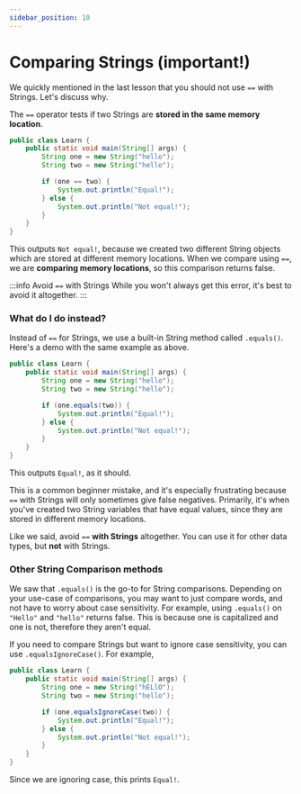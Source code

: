 ```yaml
---
sidebar_position: 10
---
```


# Comparing Strings (important!)

We quickly mentioned in the last lesson that you should not use `==` with Strings. Let's discuss why.

The `==` operator tests if two Strings are **stored in the same memory location**.

```java
public class Learn {
    public static void main(String[] args) {
        String one = new String("hello");
        String two = new String("hello");

        if (one == two) {
            System.out.println("Equal!");
        } else {
            System.out.println("Not equal!");
        }
    }
}
```

This outputs `Not equal!`, because we created two different String objects which are stored at different memory locations. When we compare using `==`, we are **comparing memory locations**, so this comparison returns false.

:::info Avoid `==` with Strings
While you won't always get this error, it's best to avoid it altogether.
:::

### What do I do instead?

Instead of `==` for Strings, we use a built-in String method called `.equals()`. Here's a demo with the same example as above.

```java
public class Learn {
    public static void main(String[] args) {
        String one = new String("hello");
        String two = new String("hello");

        if (one.equals(two)) {
            System.out.println("Equal!");
        } else {
            System.out.println("Not equal!");
        }
    }
}
```

This outputs `Equal!`, as it should.

This is a common beginner mistake, and it's especially frustrating because `==` with Strings will only sometimes give false negatives. Primarily, it's when you've created two String variables that have equal values, since they are stored in different memory locations.

Like we said, avoid `==` **with Strings** altogether. You can use it for other data types, but **not** with Strings.

### Other String Comparison methods

We saw that `.equals()` is the go-to for String comparisons. Depending on your use-case of comparisons, you may want to just compare words, and not have to worry about case sensitivity. For example, using `.equals()` on `"Hello"` and `"hello"` returns false. This is because one is capitalized and one is not, therefore they aren't equal.

If you need to compare Strings but want to ignore case sensitivity, you can use `.equalsIgnoreCase()`. For example,

```java
public class Learn {
    public static void main(String[] args) {
        String one = new String("hELlO");
        String two = new String("hello");

        if (one.equalsIgnoreCase(two)) {
            System.out.println("Equal!");
        } else {
            System.out.println("Not equal!");
        }
    }
}
```

Since we are ignoring case, this prints `Equal!`.
